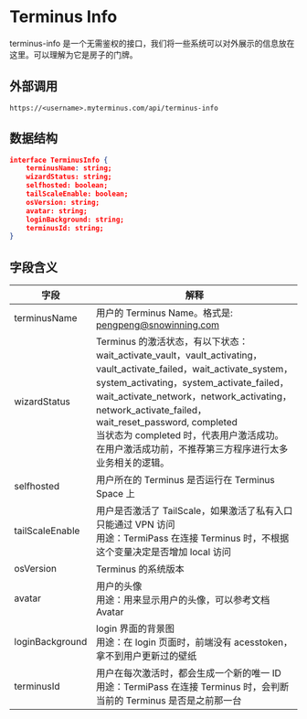 # Terminus Info

terminus-info 是一个无需鉴权的接口，我们将一些系统可以对外展示的信息放在这里。可以理解为它是房子的门牌。

## 外部调用

```
https://<username>.myterminus.com/api/terminus-info
```

## 数据结构

```json
interface TerminusInfo {
    terminusName: string;
    wizardStatus: string;
    selfhosted: boolean;
    tailScaleEnable: boolean;
    osVersion: string;
    avatar: string;
    loginBackground: string;
    terminusId: string;
}
```

## 字段含义

| 字段            | 解释                                                                                                                                                                                                                                                                                                                                                                            |
| --------------- | ------------------------------------------------------------------------------------------------------------------------------------------------------------------------------------------------------------------------------------------------------------------------------------------------------------------------------------------------------------------------------- |
| terminusName    | 用户的 Terminus Name。格式是: pengpeng@snowinning.com                                                                                                                                                                                                                                                                                                                           |
| wizardStatus    | Terminus 的激活状态，有以下状态：<br>wait_activate_vault，vault_activating，vault_activate_failed，wait_activate_system，system_activating，system_activate_failed，wait_activate_network，network_activating，network_activate_failed，wait_reset_password, completed <br> 当状态为 completed 时，代表用户激活成功。在用户激活成功前，不推荐第三方程序进行太多业务相关的逻辑。 |
| selfhosted      | 用户所在的 Terminus 是否运行在 Terminus Space 上                                                                                                                                                                                                                                                                                                                                |
| tailScaleEnable | 用户是否激活了 TailScale，如果激活了私有入口只能通过 VPN 访问 <br> 用途：TermiPass 在连接 Terminus 时，不根据这个变量决定是否增加 local 访问                                                                                                                                                                                                                                    |
| osVersion       | Terminus 的系统版本                                                                                                                                                                                                                                                                                                                                                             |
| avatar          | 用户的头像 <br> 用途：用来显示用户的头像，可以参考文档 Avatar                                                                                                                                                                                                                                                                                                                   |
| loginBackground | login 界面的背景图 <br> 用途：在 login 页面时，前端没有 acesstoken，拿不到用户更新过的壁纸                                                                                                                                                                                                                                                                                      |
| terminusId      | 用户在每次激活时，都会生成一个新的唯一 ID <br> 用途：TermiPass 在连接 Terminus 时，会判断当前的 Terminus 是否是之前那一台                                                                                                                                                                                                                                                       |
